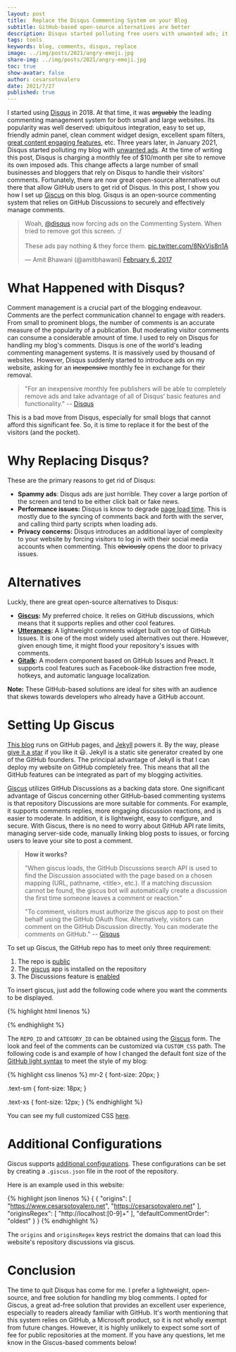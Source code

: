 ```yaml
---
layout: post
title:  Replace the Disqus Commenting System on your Blog 
subtitle: GitHub-based open-source alternatives are better
description: Disqus started polluting free users with unwanted ads; it's time to replace Disqus with better open-source alternatives.
tags: tools
keywords: blog, comments, disqus, replace
image: ../img/posts/2021/angry-emoji.jpg
share-img: ../img/posts/2021/angry-emoji.jpg
toc: true
show-avatar: false
author: cesarsotovalero
date: 2021/7/27
published: true
---
```


I started using [Disqus](https://disqus.com) in 2018.
At that time, it was ~~arguably~~ the leading commenting management system for both small and large websites.
Its popularity was well deserved: ubiquitous integration, easy to set up, friendly admin panel, clean comment widget design, excellent spam filters, [great content engaging features](https://disqus.com/features/engage/), etc.
Three years later, in January 2021, Disqus started polluting my blog with [unwanted ads](https://help.uberflip.com/hc/en-us/articles/360023372611-Unwanted-ads-appear-on-Hub).
At the time of writing this post, Disqus is charging a monthly fee of $10/month per site to remove its own imposed ads.
This change affects a large number of small businesses and bloggers that rely on Disqus to handle their visitors' comments.
Fortunately, there are now great open-source alternatives out there that allow GitHub users to get rid of Disqus.
In this post, I show you how I set up [Giscus](https://giscus.app) on this blog.
Gisqus is an open-source commenting system that relies on GitHub Discussions to securely and effectively manage comments.

<blockquote class="twitter-tweet"><p lang="en" dir="ltr">Woah, <a href="https://twitter.com/disqus?ref_src=twsrc%5Etfw">@disqus</a> now forcing ads on the Commenting System. When tried to remove got this screen. :/ <br><br>These ads pay nothing &amp; they force them. <a href="https://t.co/8NxVis8n1A">pic.twitter.com/8NxVis8n1A</a></p>&mdash; Amit Bhawani (@amitbhawani) <a href="https://twitter.com/amitbhawani/status/828554455876505601?ref_src=twsrc%5Etfw">February 6, 2017</a></blockquote> <script async src="https://platform.twitter.com/widgets.js" charset="utf-8"></script> 

# What Happened with Disqus?

Comment management is a crucial part of the blogging endeavour.
Comments are the perfect communication channel to engage with readers.
From small to prominent blogs, the number of comments is an accurate measure of the popularity of a publication. 
But moderating visitor comments can consume a considerable amount of time.
I used to rely on Disqus for handling my blog's comments.
Disqus is one of the world's leading commenting management systems. 
It is massively used by thousand of websites. 
However, Disqus suddenly started to introduce ads on my website, asking for an ~~inexpensive~~ monthly fee in exchange for their removal.

> "For an inexpensive monthly fee publishers will be able to completely remove ads and take advantage of all of Disqus’ basic features and functionality." -- [Disqus](https://blog.disqus.com/our-plans-for-2017)

This is a bad move from Disqus, especially for small blogs that cannot afford this significant fee. 
So, it is time to replace it for the best of the visitors (and the pocket).

# Why Replacing Disqus?

These are the primary reasons to get rid of Disqus:

- **Spammy ads**: Disqus ads are just horrible. They cover a large portion of the screen and tend to be either click bait or fake news.
- **Performance issues:** Disqus is know to degrade [page load time](https://chrislema.com/killed-disqus-commenting/). This is mostly due to the syncing of comments back and forth with the server, and calling third party scripts when loading ads.
- **Privacy concerns:** Disqus introduces an additional layer of complexity to your website by forcing visitors to log in with their social media accounts when commenting. This ~~obviously~~ opens the door to privacy issues.

# Alternatives

Luckly, there are great open-source alternatives to Disqus:

- **[Giscus](https://giscus.app):** My preferred choice. It relies on GitHub discussions, which means that it supports replies and other cool features.
- **[Utterances](https://utteranc.es):** A lightweight comments widget built on top of GitHub Issues. It is one of the most widely used alternatives out there. However, given enough time, it might flood your repository's issues with comments.
- **[Gitalk](https://gitalk.github.io):** A modern component based on GitHub Issues and Preact. It supports cool features such as Facebook-like distraction free mode, hotkeys, and automatic language localization. 

**Note:** These GitHub-based solutions are ideal for sites with an audience that skews towards developers who already have a GitHub account. 

# Setting Up Giscus

[This blog](https://www.cesarsotovalero.net/blog) runs on GitHub pages, and [Jekyll](https://jekyllrb.com/) powers it.
By the way, please [give it a star](https://github.com/cesarsotovalero/cesarsotovalero.github.io) if you like it :smiley:.
Jekyll is a static site generator created by one of the GitHub founders.
The principal advantage of Jekyll is that I can deploy my website on GitHub completely free.
This means that all the GitHub features can be integrated as part of my blogging activities.

[Giscus](https://giscus.app) utilizes GitHub Discussions as a backing data store.
One significant advantage of Giscus concerning other GitHub-based commenting systems is that repository Discussions are more suitable for comments.
For example, it supports comments replies, more engaging discussion reactions, and is easier to moderate. In addition, it is lightweight, easy to configure, and secure. With Giscus, there is no need to worry about GitHub API rate limits, managing server-side code, manually linking blog posts to issues, or forcing users to leave your site to post a comment.

> **How it works?**
>
> "When giscus loads, the GitHub Discussions search API is used to find the Discussion associated with the page based on a chosen mapping (URL, pathname, \<title\>, etc.). If a matching discussion cannot be found, the giscus bot will automatically create a discussion the first time someone leaves a comment or reaction."
>
> "To comment, visitors must authorize the giscus app to post on their behalf using the GitHub OAuth flow. Alternatively, visitors can comment on the GitHub Discussion directly. You can moderate the comments on GitHub." -- [Gisqus](https://giscus.app)

To set up Giscus, the GitHub repo has to meet only three requirement:

1. The repo is [public](https://docs.github.com/en/github/administering-a-repository/managing-repository-settings/setting-repository-visibility#making-a-repository-public)
2. The [giscus](https://github.com/apps/giscus) app is installed on the repository
3. The Discussions feature is [enabled](https://docs.github.com/en/github/administering-a-repository/managing-repository-settings/enabling-or-disabling-github-discussions-for-a-repository)

To insert giscus, just add the following code where you want the comments to be displayed.

{% highlight html linenos %}
<script src="https://giscus.app/client.js"
  data-repo="cesarsotovalero/cesarsotovalero.github.io"
  data-repo-id="REPO_ID"
  data-category="Announcements"
  data-category-id="CATEGORY_ID"
  data-mapping="pathname"
  data-reactions-enabled="1"
  data-emit-metadata="1"
  data-theme="CUSTOM_CSS"
  data-lang="en"
  crossorigin="anonymous"
  async>
</script>
{% endhighlight %}

The `REPO_ID` and `CATEGORY_ID` can be obtained using the [Giscus](https://giscus.app/#repository) form.
The look and feel of the comments can be customized via `CUSTOM_CSS` path.
The following code is and example of how I changed the default font size of the [GitHub light syntax](https://github.com/primer/github-syntax-light/blob/master/lib/github-light.css) to meet the style of my blog:

{% highlight css linenos %}
mr-2 {
  font-size: 20px;
}

.text-sm {
  font-size: 18px;
}

.text-xs {
  font-size: 12px;
}
{% endhighlight %}

You can see my full customized CSS [here](https://www.cesarsotovalero.net/css/giscus.css).

# Additional Configurations

Giscus supports [additional configurations](https://github.com/giscus/giscus/blob/main/ADVANCED-USAGE.md).
These configurations can be set by creating a `.giscus.json` file in the root of the repository.

Here is an example used in this website:

{% highlight json linenos %}
{
  {
  "origins": [
    "https://www.cesarsotovalero.net",
    "https://cesarsotovalero.net"
  ],
  "originsRegex": [
    "http://localhost:[0-9]+"
  ],
  "defaultCommentOrder": "oldest"
  }
}
{% endhighlight %}

The `origins` and `originsRegex` keys restrict the domains that can load this website's repository discussions via giscus.

# Conclusion

The time to quit Disqus has come for me.
I prefer a lightweight, open-source, and free solution for handling my blog comments.
I opted for Giscus, a great ad-free solution that provides an excellent user experience, especially to readers already familiar with GitHub.
It's worth mentioning that this system relies on GitHub, a Microsoft product, so it is not wholly exempt from future changes.
However, it is highly unlikely to expect some sort of fee for public repositories at the moment.
If you have any questions, let me know in the Giscus-based comments below!

